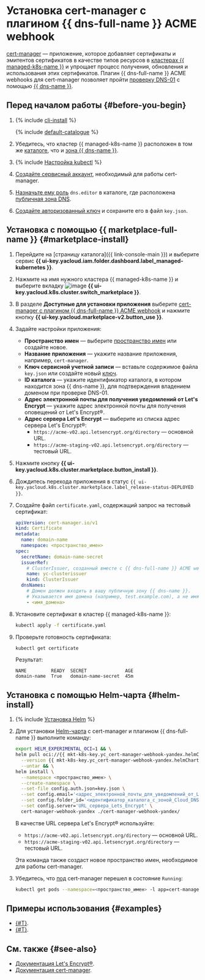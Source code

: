 # Установка cert-manager c плагином {{ dns-full-name }} ACME webhook

[cert-manager](https://cert-manager.io) — приложение, которое добавляет сертификаты и эмитентов сертификатов в качестве типов ресурсов в [кластерах {{ managed-k8s-name }}](../../concepts/index.md#kubernetes-cluster) и упрощает процесс получения, обновления и использования этих сертификатов. Плагин
{{ dns-full-name }} ACME webhooks для cert-manager позволяет пройти [проверку DNS-01](https://letsencrypt.org/ru/docs/challenge-types/#проверка-dns-01) с помощью [{{ dns-name }}](../../../dns/).

## Перед началом работы {#before-you-begin}

1. {% include [cli-install](../../../_includes/cli-install.md) %}

   {% include [default-catalogue](../../../_includes/default-catalogue.md) %}

1. Убедитесь, что кластер {{ managed-k8s-name }} расположен в том же [каталоге](../../../resource-manager/concepts/resources-hierarchy.md#folder), что и [зона {{ dns-name }}](../../../dns/concepts/dns-zone.md).
1. {% include [Настройка kubectl](../../../_includes/managed-kubernetes/kubectl-install.md) %}
1. [Создайте сервисный аккаунт](../../../iam/operations/sa/create.md), необходимый для работы cert-manager.
1. [Назначьте ему роль](../../../iam/operations/sa/assign-role-for-sa.md) `dns.editor` в каталоге, где расположена [публичная зона DNS](../../../dns/concepts/dns-zone.md#public-zones).
1. [Создайте авторизованный ключ](../../../iam/operations/authorized-key/create.md) и сохраните его в файл `key.json`.

## Установка с помощью {{ marketplace-full-name }} {#marketplace-install}

1. Перейдите на [страницу каталога]({{ link-console-main }}) и выберите сервис **{{ ui-key.yacloud.iam.folder.dashboard.label_managed-kubernetes }}**.
1. Нажмите на имя нужного кластера {{ managed-k8s-name }} и выберите вкладку ![image](../../../_assets/marketplace.svg) **{{ ui-key.yacloud.k8s.cluster.switch_marketplace }}**.
1. В разделе **Доступные для установки приложения** выберите [cert-manager c плагином {{ dns-full-name }} ACME webhook](/marketplace/products/yc/cert-manager-webhook-yandex) и нажмите кнопку **{{ ui-key.yacloud.marketplace-v2.button_use }}**.
1. Задайте настройки приложения:
   * **Пространство имен** — выберите [пространство имен](../../concepts/index.md#namespace) или создайте новое.
   * **Название приложения** — укажите название приложения, например, `cert-manager`.
   * **Ключ сервисной учетной записи** — вставьте содержимое файла `key.json` или создайте новый [ключ](../../../iam/concepts/authorization/key.md).
   * **ID каталога** — укажите идентификатор каталога, в котором находится зона {{ dns-name }}, для подтверждения владением доменом при проверке DNS-01.
   * **Адрес электронной почты для получения уведомлений от Let's Encrypt** — укажите адрес электронной почты для получения оповещений от Let's Encrypt®.
   * **Адрес сервера Let's Encrypt** — выберите из списка адрес сервера Let's Encrypt®:
     * `https://acme-v02.api.letsencrypt.org/directory` — основной URL.
     * `https://acme-staging-v02.api.letsencrypt.org/directory` — тестовый URL.
1. Нажмите кнопку **{{ ui-key.yacloud.k8s.cluster.marketplace.button_install }}**.
1. Дождитесь перехода приложения в статус `{{ ui-key.yacloud.k8s.cluster.marketplace.label_release-status-DEPLOYED }}`.
1. Создайте файл `certificate.yaml`, содержащий запрос на тестовый сертификат:

   ```yaml
   apiVersion: cert-manager.io/v1
   kind: Certificate
   metadata:
     name: domain-name
     namespace: <пространство_имен>
   spec:
     secretName: domain-name-secret
     issuerRef:
       # ClusterIssuer, созданный вместе с {{ dns-full-name }} ACME webhook.
       name: yc-clusterissuer
       kind: ClusterIssuer
     dnsNames:
       # Домен должен входить в вашу публичную зону {{ dns-name }}.
       # Указывается имя домена (например, test.example.com), а не имя DNS-записи.
       - <имя_домена>
   ```

1. Установите сертификат в кластер {{ managed-k8s-name }}:

   ```bash
   kubectl apply -f certificate.yaml
   ```

1. Проверьте готовность сертификата:

   ```bash
   kubectl get certificate
   ```

   Результат:

   ```text
   NAME         READY  SECRET              AGE
   domain-name  True   domain-name-secret  45m
   ```

## Установка с помощью Helm-чарта {#helm-install}

1. {% include [Установка Helm](../../../_includes/managed-kubernetes/helm-install.md) %}

1. Для установки [Helm-чарта](https://helm.sh/docs/topics/charts/) с cert-manager и плагином {{ dns-full-name }} выполните команду:

   ```bash
   export HELM_EXPERIMENTAL_OCI=1 && \
   helm pull oci://{{ mkt-k8s-key.yc_cert-manager-webhook-yandex.helmChart.name }} \
     --version {{ mkt-k8s-key.yc_cert-manager-webhook-yandex.helmChart.tag }} \
     --untar && \
   helm install \
     --namespace <пространство_имен> \
     --create-namespace \
     --set-file config.auth.json=key.json \
     --set config.email='<адрес_электронной_почты_для_уведомлений_от_Lets_Encrypt>' \
     --set config.folder_id='<идентификатор_каталога_с_зоной_Cloud_DNS>' \
     --set config.server='URL_сервера_Lets_Encrypt' \
     cert-manager-webhook-yandex ./cert-manager-webhook-yandex/
   ```

   В качестве URL сервера Let's Encrypt® используйте:
   * `https://acme-v02.api.letsencrypt.org/directory` — основной URL.
   * `https://acme-staging-v02.api.letsencrypt.org/directory` — тестовый URL.

   Эта команда также создаст новое пространство имен, необходимое для работы cert-manager.
1. Убедитесь, что [под](../../concepts/index.md#pod) сert-manager перешел в состояние `Running`:

   ```bash
   kubectl get pods --namespace=<пространство_имен> -l app=cert-manager-webhook-yandex -w
   ```

## Примеры использования {#examples}

* [{#T}](../../tutorials/dnschallenge.md).
* [{#T}](../../tutorials/ingress-cert-manager.md).

## См. также {#see-also}

* [Документация Let's Encrypt®](https://letsencrypt.org/docs/client-options/).
* [Документация cert-manager](https://cert-manager.io/docs/configuration/).